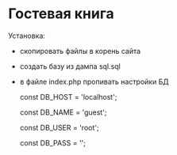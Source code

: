 # Гостевая книга
Установка:

- скопировать файлы в корень сайта

- создать базу из дампа sql.sql

- в файле index.php пропивать настройки БД

    const DB_HOST = 'localhost';
    
    const DB_NAME = 'guest';
    
    const DB_USER = 'root';
    
    const DB_PASS = '';
